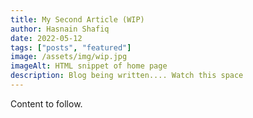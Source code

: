 ```yaml
---
title: My Second Article (WIP)
author: Hasnain Shafiq
date: 2022-05-12
tags: ["posts", "featured"]
image: /assets/img/wip.jpg
imageAlt: HTML snippet of home page
description: Blog being written.... Watch this space
---
```




Content to follow.